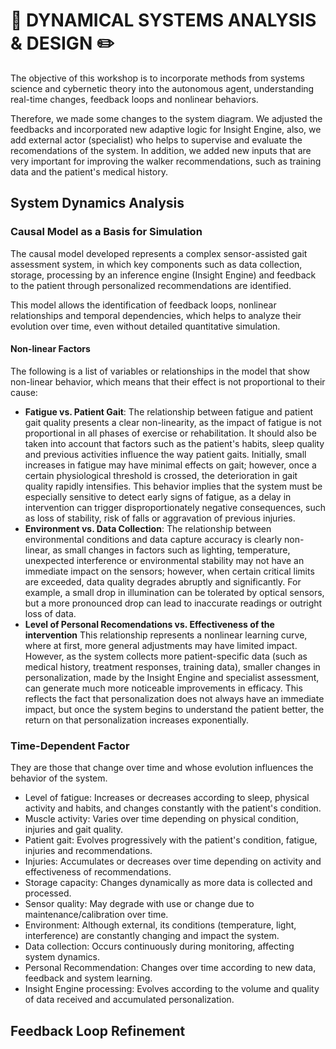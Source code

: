 # 🤖 DYNAMICAL SYSTEMS ANALYSIS & DESIGN ✏️
The objective of this workshop is to incorporate methods from systems science and cybernetic theory into the autonomous agent, understanding real-time changes, feedback loops and nonlinear behaviors.<br>

Therefore, we made some changes to the system diagram. We adjusted the feedbacks and incorporated new adaptive logic for Insight Engine, also, we add external actor (specialist) who helps to supervise and evaluate the recomendations of the system. In addition, we added new inputs that are very important for improving the walker recommendations, such as training data and the patient's medical history.<br>

##  System Dynamics Analysis
### Causal Model as a Basis for Simulation
The causal model developed represents a complex sensor-assisted gait assessment system, in which key components such as data collection, storage, processing by an inference engine (Insight Engine) and feedback to the patient through personalized recommendations are identified. <br>

This model allows the identification of feedback loops, nonlinear relationships and temporal dependencies, which helps to analyze their evolution over time, even without detailed quantitative simulation. <br>

####  Non-linear Factors
The following is a list of variables or relationships in the model that show non-linear behavior, which means that their effect is not proportional to their cause:
- **Fatigue vs. Patient Gait**:
The relationship between fatigue and patient gait quality presents a clear non-linearity, as the impact of fatigue is not proportional in all phases of exercise or rehabilitation. It should also be taken into account that factors such as the patient's habits, sleep quality and previous activities influence the way patient gaits. Initially, small increases in fatigue may have minimal effects on gait; however, once a certain physiological threshold is crossed, the deterioration in gait quality rapidly intensifies. This behavior implies that the system must be especially sensitive to detect early signs of fatigue, as a delay in intervention can trigger disproportionately negative consequences, such as loss of stability, risk of falls or aggravation of previous injuries. 
- **Environment vs. Data Collection**: 
The relationship between environmental conditions and data capture accuracy is clearly non-linear, as small changes in factors such as lighting, temperature, unexpected interference or environmental stability may not have an immediate impact on the sensors; however, when certain critical limits are exceeded, data quality degrades abruptly and significantly. For example, a small drop in illumination can be tolerated by optical sensors, but a more pronounced drop can lead to inaccurate readings or outright loss of data.
- **Level of Personal Recomendations vs. Effectiveness of the intervention**
This relationship represents a nonlinear learning curve, where at first, more general adjustments may have limited impact. However, as the system collects more patient-specific data (such as medical history, treatment responses, training data), smaller changes in personalization, made by the Insight Engine and specialist assessment, can generate much more noticeable improvements in efficacy. This reflects the fact that personalization does not always have an immediate impact, but once the system begins to understand the patient better, the return on that personalization increases exponentially.

### Time-Dependent Factor
They are those that change over time and whose evolution influences the behavior of the system.

- Level of fatigue: Increases or decreases according to sleep, physical activity and habits, and changes constantly with the patient's condition.
- Muscle activity: Varies over time depending on physical condition, injuries and gait quality.
- Patient gait: Evolves progressively with the patient's condition, fatigue, injuries and recommendations.
- Injuries: Accumulates or decreases over time depending on activity and effectiveness of recommendations.
- Storage capacity: Changes dynamically as more data is collected and processed.
- Sensor quality: May degrade with use or change due to maintenance/calibration over time.
- Environment: Although external, its conditions (temperature, light, interference) are constantly changing and impact the system.
- Data collection: Occurs continuously during monitoring, affecting system dynamics.
- Personal Recommendation: Changes over time according to new data, feedback and system learning.
- Insight Engine processing: Evolves according to the volume and quality of data received and accumulated personalization.

## Feedback Loop Refinement
